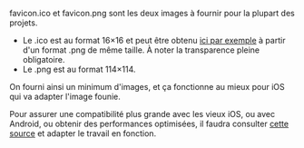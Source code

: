 favicon.ico et favicon.png sont les deux images à fournir pour la plupart des projets.

 - Le .ico est au format 16×16 et peut être obtenu [ici par exemple](http://convertico.com/) à partir d'un format .png de même taille. À noter la transparence pleine obligatoire.
 - Le .png est au format 114×114.
 
On fourni ainsi un minimum d'images, et ça fonctionne au mieux pour iOS qui va adapter l'image founie.

Pour assurer une compatibilité plus grande avec les vieux iOS, ou avec Android, ou obtenir des performances optimisées,
il faudra consulter [cette source](http://mathiasbynens.be/notes/touch-icons) et adapter le travail en fonction.